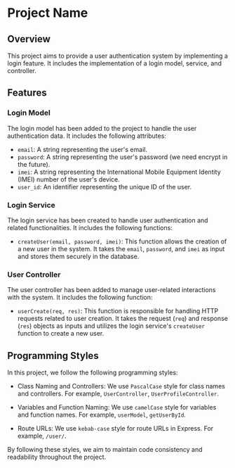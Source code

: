 # Project Name

## Overview
This project aims to provide a user authentication system by implementing a login feature. It includes the implementation of a login model, service, and controller.

## Features

### Login Model
The login model has been added to the project to handle the user authentication data. It includes the following attributes:
- `email`: A string representing the user's email.
- `password`: A string representing the user's password (we need encrypt in the future).
- `imei`: A string representing the International Mobile Equipment Identity (IMEI) number of the user's device.
- `user_id`: An identifier representing the unique ID of the user.

### Login Service
The login service has been created to handle user authentication and related functionalities. It includes the following functions:
- `createUser(email, password, imei)`: This function allows the creation of a new user in the system. It takes the `email`, `password`, and `imei` as input and stores them securely in the database.

### User Controller
The user controller has been added to manage user-related interactions with the system. It includes the following function:
- `userCreate(req, res)`: This function is responsible for handling HTTP requests related to user creation. It takes the request (`req`) and response (`res`) objects as inputs and utilizes the login service's `createUser` function to create a new user.

## Programming Styles
In this project, we follow the following programming styles:

- Class Naming and Controllers: We use `PascalCase` style for class names and controllers. For example, `UserController`, `UserProfileController`.

- Variables and Function Naming: We use `camelCase` style for variables and function names. For example, `userModel`, `getUserById`.

- Route URLs: We use `kebab-case` style for route URLs in Express. For example, `/user/`.

By following these styles, we aim to maintain code consistency and readability throughout the project.
